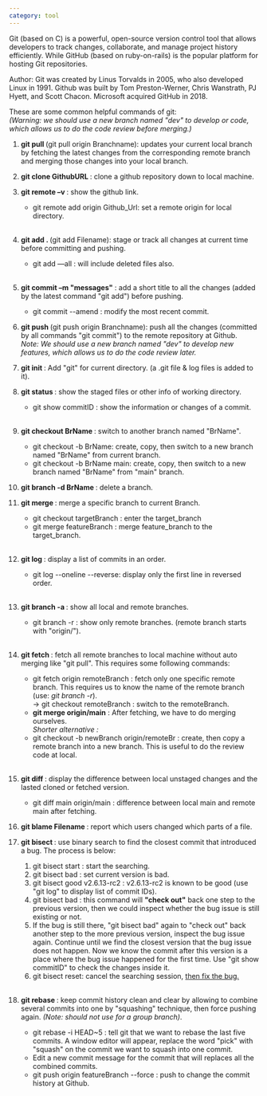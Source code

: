 ```yaml
---
category: tool
---
```

Git (based on C) is a powerful, open-source version control tool that allows developers to track changes, collaborate, and manage project history efficiently. While GitHub (based on ruby-on-rails) is the popular platform for hosting Git repositories.

Author: Git was created by Linus Torvalds in 2005, who also developed Linux in 1991. Github was built by Tom Preston-Werner, Chris Wanstrath, PJ Hyett, and Scott Chacon. Microsoft acquired GitHub in 2018.

These are some common helpful commands of git: 
<br><i>(Warning: we should use a new branch named "dev" to develop or code, which allows us to do the code review before merging.)</i>

1. <b>git pull </b> (git pull origin Branchname): updates your current local branch by fetching the latest changes from the corresponding remote branch and merging those changes into your local branch.

2. <b>git clone GithubURL </b>: clone a github repository down to local machine.

3. <b>git remote &#8211;v </b>: show the github link.
    - git remote add origin Github_Url: set a remote origin for local directory.<br><br>

4. <b>git add . </b> (git add Filename): stage or track all changes at current time before committing and pushing.
    - git add &#8211;&#8211;all : will include deleted files also.<br><br>

5. <b>git commit &#8211;m "messages"</b> : add a short title to all the changes (added by the latest command "git add") before pushing.
    - git commit --amend : modify the most recent commit.

6. <b>git push </b>(git push origin Branchname): push all the changes (committed by all commands "git commit") to the remote repository at Github.
    <br><i>Note: We should use a new branch named "dev" to develop new features, which allows us to do the code review later.</i>

7. <b>git init </b>: Add "git" for current directory. (a .git file & log files is added to it).

8. <b>git status </b>: show the staged files or other info of working directory.
    - git show commitID : show the information or changes of a commit.<br><br>

9. <b>git checkout BrName </b>: switch to another branch named "BrName".
    - git checkout -b BrName: create, copy, then switch to a new branch named "BrName" from current branch.
    - git checkout -b BrName main: create, copy, then switch to a new branch named "BrName" from "main" branch.

10. <b>git branch -d BrName </b>: delete a branch.

11. <b>git merge </b>: merge a specific branch to current Branch.
    - git checkout targetBranch : enter the target_branch
    - git merge featureBranch : merge feature_branch to the target_branch.<br><br>

12. <b>git log </b>: display a list of commits in an order.
    - git log --oneline --reverse: display only the first line in reversed order.<br><br>

13. <b>git branch -a </b>: show all local and remote branches.
    - git branch -r : show only remote branches. (remote branch starts with "origin/").<br><br>

14. <b>git fetch </b>: fetch all remote branches to local machine without auto merging like "git pull". This requires some following commands:
    - git fetch origin remoteBranch : fetch only one specific remote branch. This requires us to know the name of the remote branch (use: <i>git branch -r</i>).
    <br>-> git checkout remoteBranch : switch to the remoteBranch.
    - <b>git merge origin/main</b> : After fetching, we have to do merging ourselves.
    <br><i>Shorter alternative :</i>
    - git checkout -b newBranch origin/remoteBr : create, then copy a remote branch into a new branch. This is useful to do the review code at local.<br><br>

15. <b>git diff </b>: display the difference between local unstaged changes and the lasted cloned or fetched version.
    - git diff main origin/main : difference between local main and remote main after fetching.<br>

16. <b>git blame Filename </b>: report which users changed which parts of a file.

17. <b>git bisect </b>: use binary search to find the closest commit that introduced a bug. The process is below:
    1. git bisect start : start the searching.
    2. git bisect bad : set current version is bad.
    3. git bisect good v2.6.13-rc2 : v2.6.13-rc2 is known to be good (use "git log" to display list of commit IDs).
    4. git bisect bad : this command will <b>"check out"</b> back one step to the previous version, then we could inspect whether the bug issue is still existing or not. 
    5. If the bug is still there, "git bisect bad" again to "check out" back another step to the more previous version, inspect the bug issue again. Continue until we find the closest version that the bug issue does not happen. Now we know the commit after this version is a place where the bug issue happened for the first time. Use "git show commitID" to check the changes inside it.
    6. git bisect reset: cancel the searching session, <a href="https://www.loom.com/share/441b848fe2524f50aae31712657fa3d4?sid=b06cfda5-662f-4c15-a08e-82b4d0544cc3" target="_blank">then fix the bug.</a><br><br>

18. <b>git rebase </b>: keep commit history clean and clear by allowing to combine several commits into one by "squashing" technique, then force pushing again. <i>(Note: should not use for a group branch)</i>.
    - git rebase -i HEAD~5 : tell git that we want to rebase the last five commits. A window editor will appear, replace the word "pick" with "squash" on the commit we want to squash into one commit.
    - Edit a new commit message for the commit that will replaces all the combined commits.
    - git push origin featureBranch --force : push to change the commit history at Github.
    







